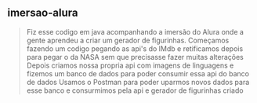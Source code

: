 ## imersao-alura

>Fiz esse codigo em java acompanhando a imersão do Alura onde a gente aprendeu a criar um gerador de figurinhas.
>Começamos fazendo um codigo pegando as api's do IMdb e retificamos depois para pegar o da NASA sem que precisasse fazer muitas alterações
>Depois criamos nossa propria api com imagens de linguagens e fizemos um banco de dados para poder consumir essa api do banco de dados
>Usamos o Postman para poder uparmos novos dados para esse banco e consurmimos pela api e gerador de figurinhas criado
